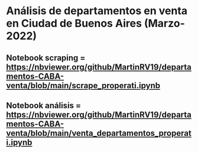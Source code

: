 # Análisis de departamentos en venta en Ciudad de Buenos Aires (Marzo-2022)

## Notebook scraping = https://nbviewer.org/github/MartinRV19/departamentos-CABA-venta/blob/main/scrape_properati.ipynb
## Notebook análisis = https://nbviewer.org/github/MartinRV19/departamentos-CABA-venta/blob/main/venta_departamentos_properati.ipynb
